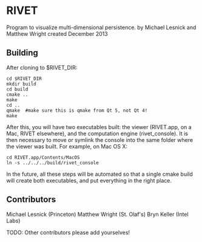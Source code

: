 # RIVET



Program to visualize multi-dimensional persistence.
by Michael Lesnick and Matthew Wright
created December 2013

## Building

After cloning to $RIVET_DIR:


    cd $RIVET_DIR
    mkdir build
    cd build
    cmake ..
    make
    cd .. 
    qmake  #make sure this is qmake from Qt 5, not Qt 4!
    make
    

After this, you will have two executables built: the viewer (RIVET.app, 
on a Mac, RIVET elsewhere), and the computation engine (rivet_console).
It is then necessary to move or symlink the console into the same folder
where the viewer was built. For example, on Mac OS X:

    cd RIVET.app/Contents/MacOS
    ln -s ../../../build/rivet_console
    
In the future, all these steps will be automated so that a single cmake
build will create both executables, and put everything in the right place.

## Contributors

Michael Lesnick (Princeton)
Matthew Wright (St. Olaf's)
Bryn Keller (Intel Labs)

TODO: Other contributors please add yourselves!
     
    